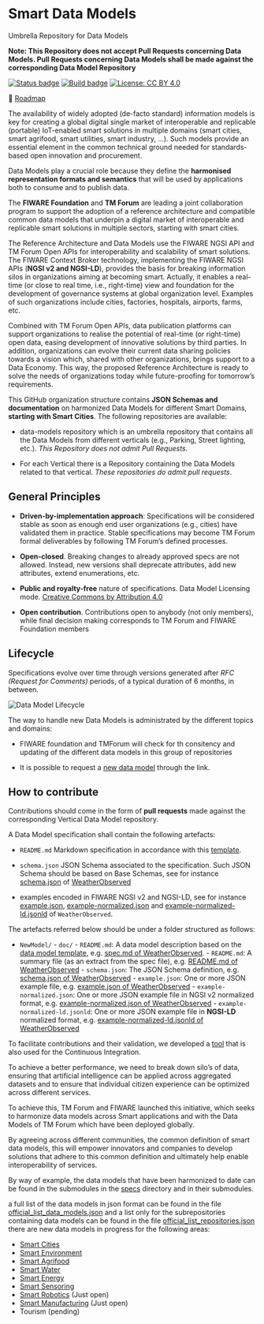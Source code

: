 # Smart Data Models

Umbrella Repository for Data Models

**Note: This Repository does not accept Pull Requests concerning Data Models.
Pull Requests concerning Data Models shall be made against the corresponding
Data Model Repository**

[![Status badge](https://img.shields.io/badge/status-draft-red.svg)](RELEASE_NOTES)
[![Build badge](https://img.shields.io/travis/smart-data-models/data-models.svg "Travis build status")](https://travis-ci.org/smart-data-models/data-models/)
[![License: CC BY 4.0](https://img.shields.io/badge/License-CC%20BY%204.0-lightgrey.svg)](https://creativecommons.org/licenses/by/4.0/)

:dart: [Roadmap](roadmap.md)

The availability of widely adopted (de-facto standard) information models is key
for creating a global digital single market of interoperable and replicable
(portable) IoT-enabled smart solutions in multiple domains (smart cities, smart
agrifood, smart utilities, smart industry, …). Such models provide an essential
element in the common technical ground needed for standards-based open
innovation and procurement.

Data Models play a crucial role because they define the **harmonised
representation formats and semantics** that will be used by applications both to
consume and to publish data.

The **FIWARE Foundation** and **TM Forum** are leading a joint collaboration
program to support the adoption of a reference architecture and compatible
common data models that underpin a digital market of interoperable and
replicable smart solutions in multiple sectors, starting with smart cities.

The Reference Architecture and Data Models use the FIWARE NGSI API and TM Forum
Open APIs for interoperability and scalability of smart solutions. The FIWARE
Context Broker technology, implementing the FIWARE NGSI APIs (**NGSI v2 and
NGSI-LD**), provides the basis for breaking information silos in organizations
aiming at becoming smart. Actually, it enables a real-time (or close to real
time, i.e., right-time) view and foundation for the development of governance
systems at global organization level. Examples of such organizations include
cities, factories, hospitals, airports, farms, etc.

Combined with TM Forum Open APIs, data publication platforms can support
organizations to realise the potential of real-time (or right-time) open data,
easing development of innovative solutions by third parties. In addition,
organizations can evolve their current data sharing policies towards a vision
which, shared with other organizations, brings support to a Data Economy. This
way, the proposed Reference Architecture is ready to solve the needs of
organizations today while future-proofing for tomorrow’s requirements.

This GitHub organization structure contains **JSON Schemas and documentation**
on harmonized Data Models for different Smart Domains, **starting with Smart
Cities**. The following repositories are available:

-   data-models repository which is an umbrella repository that contains all the
    Data Models from different verticals (e.g., Parking, Street lighting, etc.).
    _This Repository does not admit Pull Requests._

-   For each Vertical there is a Repository containing the Data Models related
    to that vertical. _These repositories do admit pull requests_.

## General Principles

-   **Driven-by-implementation approach**: Specifications will be considered
    stable as soon as enough end user organizations (e.g., cities) have
    validated them in practice. Stable specifications may become TM Forum formal
    deliverables by following TM Forum’s defined processes.

-   **Open-closed**. Breaking changes to already approved specs are not allowed.
    Instead, new versions shall deprecate attributes, add new attributes, extend
    enumerations, etc.

-   **Public and royalty-free** nature of specifications. Data Model Licensing
    mode. [Creative Commons by Attribution 4.0](https://creativecommons.org/licenses/by/4.0/)

-   **Open contribution**. Contributions open to anybody (not only members),
    while final decision making corresponds to TM Forum and FIWARE Foundation
    members

## Lifecycle

Specifications evolve over time through versions generated after _RFC (Request for
Comments)_ periods, of a typical duration of 6 months, in between.

![Data Model Lifecycle](docs/lifecycle.png)

The way to handle new Data Models is administrated by the different topics and domains:

- FIWARE foundation and TMForum will check for th consitency and updating of the different
data models in this group of repositories

- It is possible to request a [new data model](https://docs.google.com/forms/d/e/1FAIpQLSfoiKoVNkDC2eXLgJh3-6Wlu-DS4LJfizFKsinpNwGIeIox4g/viewform) through the link. 

## How to contribute

Contributions should come in the form of **pull requests** made against the
corresponding Vertical Data Model repository.

A Data Model specification shall contain the following artefacts:

-   `README.md` Markdown specification in accordance with this
    [template](templates/data-model-template.md).

-   `schema.json` JSON Schema associated to the specification. Such JSON Schema
    should be based on Base Schemas, see for instance
    [schema.json](https://github.com/smart-data-models/dataModel.Weather/blob/master/WeatherObserved/schema.json)
    of
    [WeatherObserved](https://github.com/smart-data-models/dataModel.Weather/blob/master/WeatherObserved/doc/spec.md)

-   examples encoded in FIWARE NGSI v2 and NGSI-LD, see for instance
    [example.json](https://github.com/smart-data-models/dataModel.Weather/blob/master/WeatherObserved/example.json),
    [example-normalized.json](https://github.com/smart-data-models/dataModel.Weather/blob/master/WeatherObserved/example-normalized.json)
    and
    [example-normalized-ld.jsonld](https://github.com/smart-data-models/dataModel.Weather/blob/master/WeatherObserved/example-normalized-ld.jsonld)
    of `WeatherObserved`.

The artefacts referred below should be under a folder structured as follows:

-   `NewModel/`
        -   `doc/`
            -   `README.md`: A data model description based on the
                [data model template](https://github.com/smart-data-models/data-models/blob/master/templates/data-model-template.md),
                e.g.
                [spec.md of WeatherObserved](https://github.com/smart-data-models/dataModel.Weather/blob/master/WeatherObserved/doc/spec.md).
        -   `README.md`: A summary file (as an extract from the spec file), e.g.
            [README.md of WeatherObserved](https://github.com/smart-data-models/dataModel.Weather/blob/master/README.md)
        -   `schema.json`: The JSON Schema definition, e.g.
            [schema.json of WeatherObserved](https://github.com/smart-data-models/dataModel.Weather/blob/master/WeatherObserved/schema.json)
        -   `example.json`: One or more JSON example file, e.g.
            [example.json of WeatherObserved](https://github.com/smart-data-models/dataModel.Weather/blob/master/WeatherObserved/example.json)
        -   `example-normalized.json`: One or more JSON example file in NGSI v2
            normalized format, e.g.
            [example-normalized.json of WeatherObserved](https://github.com/smart-data-models/dataModel.Weather/blob/master/WeatherObserved/example-normalized.json)
        -   `example-normalized-ld.jsonld`: One or more JSON example file in
            **NGSI-LD** normalized format, e.g.
            [example-normalized-ld.jsonld of WeatherObserved](https://github.com/smart-data-models/dataModel.Weather/blob/master/WeatherObserved/example-normalized-ld.jsonld)

To facilitate contributions and their validation, we developed a
[tool](https://github.com/smart-data-models/tools/tree/master/validator) that is
also used for the Continuous Integration.

To achieve a better performance, we need to break down silo’s of data, 
ensuring that artificial intelligence can be applied across aggregated datasets 
and to ensure that individual citizen experience can be optimized across 
different services.

To achieve this, TM Forum and FIWARE launched this initiative, which seeks to 
harmonize data models across Smart applications and with the Data Models of 
TM Forum which have been deployed globally.

By agreeing across different communities, the common definition of smart
data models, this will empower innovators and companies to develop solutions
that adhere to this common definition and ultimately help enable
interoperability of services.

By way of example, the data models that have been harmonized to date can be
found in the submodules in the [specs](https://github.com/smart-data-models/data-models/tree/master/specs) directory 
and in their submodules.

a full list of the data models in json format can be found in the file
[official_list_data_models.json](https://github.com/smart-data-models/data-models/blob/master/specs/Alltopics/official_list_data_models.json) and a list only for the subrepositories containing 
data models can be found in the file [official_list_repositories.json](https://github.com/smart-data-models/data-models/blob/master/specs/Alltopics/official_list_repositories.json)
there are new data models in progress for the following areas:


-   [Smart Cities](https://github.com/smart-data-models/SmartCities)
-   [Smart Environment](https://github.com/smart-data-models/SmartEnvironment)
-   [Smart Agrifood](https://github.com/smart-data-models/SmartAgrifood)
-   [Smart Water](https://github.com/smart-data-models/SmartWater)
-   [Smart Energy](https://github.com/smart-data-models/SmartEnergy)
-   [Smart Sensoring](https://github.com/smart-data-models/Smart-Sensoring)
-   [Smart Robotics](https://github.com/smart-data-models/SmartRobotics) (Just open)
-   [Smart Manufacturing](https://github.com/smart-data-models/SmartManufacturing) (Just open)
-   Tourism (pending)
